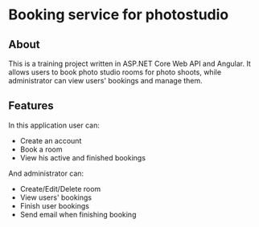 # Booking service for photostudio

## About
This is a training project written in ASP.NET Core Web API and Angular. It allows users to book photo studio rooms for photo shoots, while administrator can view users' bookings and manage them.

## Features
In this application user can:
- Create an account
- Book a room
- View his active and finished bookings

And administrator can:
- Create/Edit/Delete room
- View users' bookings
- Finish user bookings
- Send email when finishing booking
